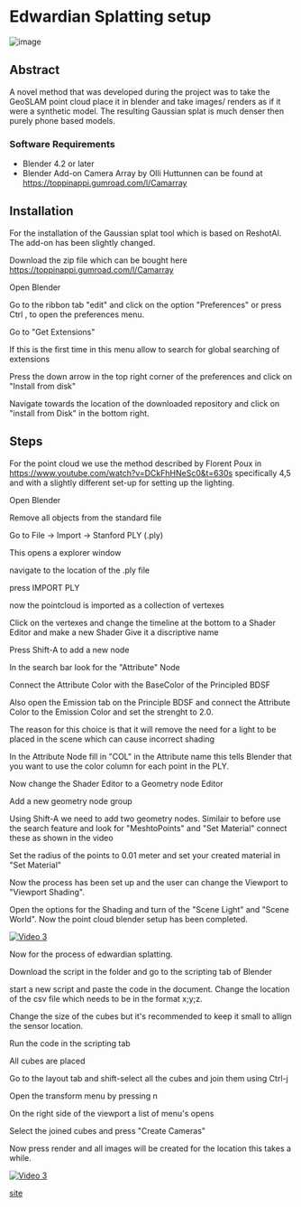 # Edwardian Splatting setup
<!-- Qiaorui Yang, Shawn Tew, Xiaduo Zhao, Walter Kahn, Marieke van Arnhem -->
![image](assets/name.jpg)

## Abstract
A novel method that was developed during the project was to take the GeoSLAM point cloud place it in blender and take images/ renders as if it were a synthetic model. The resulting Gaussian splat is much denser then purely phone based models.

### Software Requirements
- Blender 4.2 or later
- Blender Add-on Camera Array by Olli Huttunnen can be found at https://toppinappi.gumroad.com/l/Camarray

## Installation
For the installation of the Gaussian splat tool which is based on ReshotAI. The add-on has been slightly changed.

Download the zip file which can be bought here https://toppinappi.gumroad.com/l/Camarray

Open Blender 

Go to the ribbon tab "edit" and click on the option "Preferences" or press Ctrl , to open the preferences menu.

Go to "Get Extensions"

If this is the first time in this menu allow to search for global searching of extensions

Press the down arrow in the top right corner of the preferences and click on "Install from disk"

Navigate towards the location of the downloaded repository and click on "install from Disk" in the bottom right.

## Steps

For the point cloud we use the method described by Florent Poux in https://www.youtube.com/watch?v=DCkFhHNeSc0&t=630s specifically 4,5 and with a slightly different set-up for setting up the lighting.

Open Blender

Remove all objects from the standard file

Go to File -> Import -> Stanford PLY (.ply)

This opens a explorer window

navigate to the location of the .ply file

press IMPORT PLY

now the pointcloud is imported as a collection of vertexes

Click on the vertexes and change the timeline at the bottom to a Shader Editor and make a new Shader Give it a discriptive name

Press Shift-A to add a new node

In the search bar look for the "Attribute" Node

Connect the Attribute Color with the BaseColor of the Principled BDSF

Also open the Emission tab on the Principle BDSF and connect the Attribute Color to the Emission Color and set the strenght to 2.0.

The reason for this choice is that it will remove the need for a light to be placed in the scene which can cause incorrect shading

In the Attribute Node fill in "COL" in the Attribute name this tells Blender that you want to use the color column for each point in the PLY.

Now change the Shader Editor to a Geometry node Editor

Add a new geometry node group

Using Shift-A we need to add two geometry nodes. Similair to before use the search feature and look for "MeshtoPoints" and "Set Material" connect these as shown in the video

Set the radius of the points to 0.01 meter and set your created material in "Set Material"

Now the process has been set up and the user can change the Viewport to "Viewport Shading". 

Open the options for the Shading and turn of the "Scene Light" and "Scene World". Now the point cloud blender setup has been completed.

[![Video 3](https://img.youtube.com/vi/H_8cY9wxN3c/0.jpg)](https://www.youtube.com/watch?v=H_8cY9wxN3c)

Now for the process of edwardian splatting.

Download the script in the folder and go to the scripting tab of Blender

start a new script and paste the code in the document. Change the location of the csv file which needs to be in the format x;y;z.

Change the size of the cubes but it's recommended to keep it small to allign the sensor location.

Run the code in the scripting tab

All cubes are placed

Go to the layout tab and shift-select all the cubes and join them using Ctrl-j

Open the transform menu by pressing n

On the right side of the viewport a list of menu's opens

Select the joined cubes and press "Create Cameras"

Now press render and all images will be created for the location this takes a while.

[![Video 3](https://img.youtube.com/vi/n7TDKmdYQoU/0.jpg)](https://youtu.be/n7TDKmdYQoU)



[site](https://github.com/ShawnTew/Synthesis-Project-Group-4)

